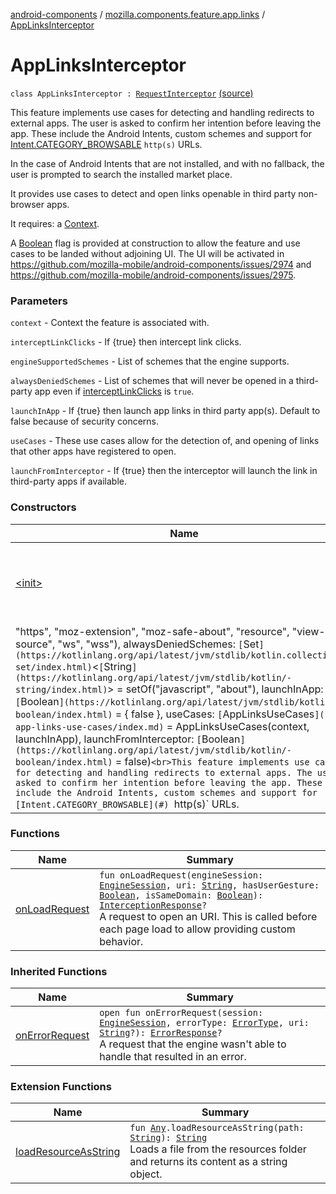 [android-components](../../index.md) / [mozilla.components.feature.app.links](../index.md) / [AppLinksInterceptor](./index.md)

# AppLinksInterceptor

`class AppLinksInterceptor : `[`RequestInterceptor`](../../mozilla.components.concept.engine.request/-request-interceptor/index.md) [(source)](https://github.com/mozilla-mobile/android-components/blob/master/components/feature/app-links/src/main/java/mozilla/components/feature/app/links/AppLinksInterceptor.kt#L42)

This feature implements use cases for detecting and handling redirects to external apps. The user
is asked to confirm her intention before leaving the app. These include the Android Intents,
custom schemes and support for [Intent.CATEGORY_BROWSABLE](#) `http(s)` URLs.

In the case of Android Intents that are not installed, and with no fallback, the user is prompted
to search the installed market place.

It provides use cases to detect and open links openable in third party non-browser apps.

It requires: a [Context](#).

A [Boolean](https://kotlinlang.org/api/latest/jvm/stdlib/kotlin/-boolean/index.html) flag is provided at construction to allow the feature and use cases to be landed without
adjoining UI. The UI will be activated in https://github.com/mozilla-mobile/android-components/issues/2974
and https://github.com/mozilla-mobile/android-components/issues/2975.

### Parameters

`context` - Context the feature is associated with.

`interceptLinkClicks` - If {true} then intercept link clicks.

`engineSupportedSchemes` - List of schemes that the engine supports.

`alwaysDeniedSchemes` - List of schemes that will never be opened in a third-party app even if
[interceptLinkClicks](#) is `true`.

`launchInApp` - If {true} then launch app links in third party app(s). Default to false because
of security concerns.

`useCases` - These use cases allow for the detection of, and opening of links that other apps
have registered to open.

`launchFromInterceptor` - If {true} then the interceptor will launch the link in third-party apps if available.

### Constructors

| Name | Summary |
|---|---|
| [&lt;init&gt;](-init-.md) | `AppLinksInterceptor(context: <ERROR CLASS>, interceptLinkClicks: `[`Boolean`](https://kotlinlang.org/api/latest/jvm/stdlib/kotlin/-boolean/index.html)` = false, engineSupportedSchemes: `[`Set`](https://kotlinlang.org/api/latest/jvm/stdlib/kotlin.collections/-set/index.html)`<`[`String`](https://kotlinlang.org/api/latest/jvm/stdlib/kotlin/-string/index.html)`> = setOf("about", "data", "file", "ftp", "http",
        "https", "moz-extension", "moz-safe-about", "resource", "view-source", "ws", "wss"), alwaysDeniedSchemes: `[`Set`](https://kotlinlang.org/api/latest/jvm/stdlib/kotlin.collections/-set/index.html)`<`[`String`](https://kotlinlang.org/api/latest/jvm/stdlib/kotlin/-string/index.html)`> = setOf("javascript", "about"), launchInApp: () -> `[`Boolean`](https://kotlinlang.org/api/latest/jvm/stdlib/kotlin/-boolean/index.html)` = { false }, useCases: `[`AppLinksUseCases`](../-app-links-use-cases/index.md)` = AppLinksUseCases(context, launchInApp), launchFromInterceptor: `[`Boolean`](https://kotlinlang.org/api/latest/jvm/stdlib/kotlin/-boolean/index.html)` = false)`<br>This feature implements use cases for detecting and handling redirects to external apps. The user is asked to confirm her intention before leaving the app. These include the Android Intents, custom schemes and support for [Intent.CATEGORY_BROWSABLE](#) `http(s)` URLs. |

### Functions

| Name | Summary |
|---|---|
| [onLoadRequest](on-load-request.md) | `fun onLoadRequest(engineSession: `[`EngineSession`](../../mozilla.components.concept.engine/-engine-session/index.md)`, uri: `[`String`](https://kotlinlang.org/api/latest/jvm/stdlib/kotlin/-string/index.html)`, hasUserGesture: `[`Boolean`](https://kotlinlang.org/api/latest/jvm/stdlib/kotlin/-boolean/index.html)`, isSameDomain: `[`Boolean`](https://kotlinlang.org/api/latest/jvm/stdlib/kotlin/-boolean/index.html)`): `[`InterceptionResponse`](../../mozilla.components.concept.engine.request/-request-interceptor/-interception-response/index.md)`?`<br>A request to open an URI. This is called before each page load to allow providing custom behavior. |

### Inherited Functions

| Name | Summary |
|---|---|
| [onErrorRequest](../../mozilla.components.concept.engine.request/-request-interceptor/on-error-request.md) | `open fun onErrorRequest(session: `[`EngineSession`](../../mozilla.components.concept.engine/-engine-session/index.md)`, errorType: `[`ErrorType`](../../mozilla.components.browser.errorpages/-error-type/index.md)`, uri: `[`String`](https://kotlinlang.org/api/latest/jvm/stdlib/kotlin/-string/index.html)`?): `[`ErrorResponse`](../../mozilla.components.concept.engine.request/-request-interceptor/-error-response/index.md)`?`<br>A request that the engine wasn't able to handle that resulted in an error. |

### Extension Functions

| Name | Summary |
|---|---|
| [loadResourceAsString](../../mozilla.components.support.test.file/kotlin.-any/load-resource-as-string.md) | `fun `[`Any`](https://kotlinlang.org/api/latest/jvm/stdlib/kotlin/-any/index.html)`.loadResourceAsString(path: `[`String`](https://kotlinlang.org/api/latest/jvm/stdlib/kotlin/-string/index.html)`): `[`String`](https://kotlinlang.org/api/latest/jvm/stdlib/kotlin/-string/index.html)<br>Loads a file from the resources folder and returns its content as a string object. |
